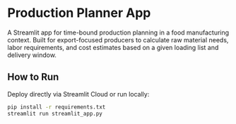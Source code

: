 # Production Planner App

A Streamlit app for time-bound production planning in a food manufacturing context. Built for export-focused producers to calculate raw material needs, labor requirements, and cost estimates based on a given loading list and delivery window.

## How to Run

Deploy directly via Streamlit Cloud or run locally:

```bash
pip install -r requirements.txt
streamlit run streamlit_app.py
```

